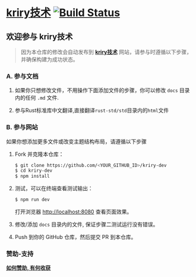 # [kriry技术](https://dev.kriry.com) [![Build Status](https://dev.azure.com/kriry/kriry-dev/_apis/build/status/kriry.kriry-dev?branchName=master)](https://dev.azure.com/kriry/kriry-dev/_build/latest?definitionId=2&branchName=master)

## 欢迎参与 kriry技术

> 因为本仓库的修改会自动发布到 [**kriry技术**](https://dev.kriry.com/) 网站，请参与时遵循以下步骤，并确保构建为成功状态。

### A. 参与文档

1. 如果你只想修改文件，不用操作下面添加文件的步骤，你可以修改 `docs` 目录内的任何 `.md` 文件.

2. 参与Rust标准库中文翻译,直接翻译`rust-std/std`目录内的`html`文件

### B. 参与网站

如果你想添加更多文件或改变主题结构布局，请遵循以下步骤

1. Fork 并克隆本仓库：

    ```bash
    $ git clone https://github.com/<YOUR_GITHUB_ID>/kriry-dev
    $ cd kriry-dev
    $ npm install
    ```

2. 测试，可以在终端查看测试输出：

    ```bash
    $ npm run dev
    ```

    打开浏览器 <http://localhost:8080> 查看页面效果。

3. 修改/添加 `docs` 目录内的文件, 保证步骤二测试运行没有错误。

4. Push 到你的 GitHub 仓库，然后提交 PR 到本仓库。

### 赞助-支持


[**如何赞助, 有何收获**](https://dev.kriry.com/funding.html)
